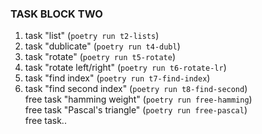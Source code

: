 ### TASK BLOCK TWO 
1. task "list" (`poetry run t2-lists`)  
2. task "dublicate" (`poetry run t4-dubl`)  
3. task "rotate" (`poetry run t5-rotate`)  
4. task "rotate left/right" (`poetry run t6-rotate-lr`)  
5. task "find index" (`poetry run t7-find-index`)  
6. task "find second index" (`poetry run t8-find-second`)  
free task "hamming weight" (`poetry run free-hamming`)  
free task "Pascal's triangle" (`poetry run free-pascal`)  
free task..
